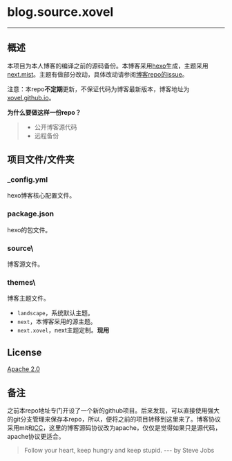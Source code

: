 # blog.source.xovel

------

## 概述

本项目为本人博客的编译之前的源码备份。本博客采用[hexo](https://hexo.io/)生成，主题采用[next.mist](https://github.com/iissnan/hexo-theme-next)。主题有做部分改动，具体改动请参阅[博客repo的issue](https://github.com/xovel/xovel.github.io/issues/)。

注意：本repo**不定期**更新，不保证代码为博客最新版本，博客地址为[xovel.github.io](https://xovel.github.io)。

**为什么要做这样一份repo？**

> - 公开博客源代码
> - 远程备份

## 项目文件/文件夹

### _config.yml

hexo博客核心配置文件。

### package.json

hexo的包文件。

### source\

博客源文件。

### themes\

博客主题文件。

- `landscape`，系统默认主题。
- `next`，本博客采用的源主题。
- `next.xovel`，next主题定制。**现用**

## License

[Apache 2.0](http://www.apache.org/licenses/LICENSE-2.0.html)


## 备注

之前本repo地址专门开设了一个新的github项目。后来发现，可以直接使用强大的git分支管理来保存本repo，所以，便将之前的项目转移到这里来了。博客协议采用mit和[CC](https://creativecommons.org/licenses/by-nc-sa/4.0/)，这里的博客源码协议改为apache，仅仅是觉得如果只是源代码，apache协议更适合。

> Follow your heart, keep hungry and keep stupid.  --- by Steve Jobs






